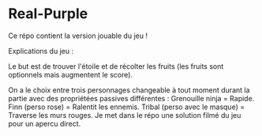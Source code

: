﻿# Real-Purple

Ce répo contient la version jouable du jeu !


Explications du jeu : 

Le but est de trouver l'étoile et de récolter les fruits (les fruits sont optionnels mais augmentent le score).

On a le choix entre trois personnages changeable à tout moment durant la partie avec des propriétées passives différentes : Grenouille ninja = Rapide.
                                                                                                                            Finn (perso rose) = Ralentit les ennemis.
                                                                                                                            Tribal (perso avec le masque) = Traverse les                                                                                                                             murs rouges.
Je met dans le répo une solution filmé du jeu pour un apercu direct.                                                                                                                            
                                                                                                                          
